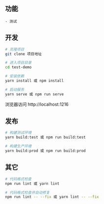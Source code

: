 ## 功能

```
- 测试
```

## 开发

```bash
# 克隆项目
git clone 项目地址

# 进入项目目录
cd test-demo

# 安装依赖
yarn install 或 npm install

# 启动服务
yarn serve 或 npm run serve
```

浏览器访问 http://localhost:1216

## 发布

```bash
# 构建测试环境
yarn build:test 或 npm run build:test

# 构建生产环境
yarn build:prod 或 npm run build:prod
```

## 其它

```bash
# 代码格式检查
npm run lint 或 yarn lint

# 代码格式检查并自动修复
npm run lint -- --fix 或 yarn lint -- --fix
```

